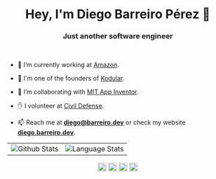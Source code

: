 <h1 align="center">Hey, I'm Diego Barreiro Pérez 👋</h1>
<h3 align="center">Just another software engineer</h3>

&nbsp;

- 🔭 I’m currently working at [Amazon](https://amazon.jobs).

- 📃 I'm one of the founders of [Kodular](https://www.kodular.io).

- 👯 I’m collaborating with [MIT App Inventor](https://github.com/mit-cml/appinventor-sources).

- ✋ I volunteer at [Civil Defense](https://proteccioncivil.sdc.gal).

- 📫 Reach me at **diego@barreiro.dev** or check my website **[diego.barreiro.dev](https://diego.barreiro.dev)**.

|   |   |
| - | - |
| ![Github Stats](https://github-readme-stats-ze6g.vercel.app/api?username=barreeeiroo&show_icons=true&theme=gotham&count_private=true) | ![Language Stats](https://github-readme-stats-ze6g.vercel.app/api/top-langs?username=barreeeiroo&theme=gotham&count_private=true&hide=tex&langs_count=8&layout=compact) |

<p align="center">
<a href="https://linkedin.com/in/barreeeiroo" target="blank"><img align="center" src="https://cdn.jsdelivr.net/npm/simple-icons@3.0.1/icons/linkedin.svg" alt="barreeeiroo" height="20" width="20" /></a>
<a href="https://instagram.com/barreeeiroo" target="blank"><img align="center" src="https://cdn.jsdelivr.net/npm/simple-icons@3.0.1/icons/instagram.svg" alt="barreeeiroo" height="20" width="20" /></a>
<a href="https://fb.com/barreeeiroo" target="blank"><img align="center" src="https://cdn.jsdelivr.net/npm/simple-icons@3.0.1/icons/facebook.svg" alt="barreeeiroo" height="20" width="20" /></a>
<a href="https://twitter.com/barreeeiroo" target="blank"><img align="center" src="https://cdn.jsdelivr.net/npm/simple-icons@3.0.1/icons/twitter.svg" alt="barreeeiroo" height="20" width="20" /></a>
</p>

